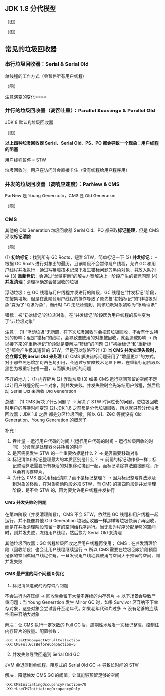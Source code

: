 ## JDK 1.8 分代模型

（图）

（图）

## 常见的垃圾回收器

### 串行垃圾回收器：Serial & Serial Old
   
单线程的工作方式（会暂停所有用户线程）

（图）

注意演变的变化====

### 并行的垃圾回收器（高吞吐量）：Parallel Scavenge & Parallel Old

JDK 8 默认的垃圾回收器

（图）

**以上四种垃圾回收器 Serial、Serial Old、PS、PO 都会导致一个现象：用户线程的阻塞**

用户线程暂停 = STW

垃圾回收时，用户在访问时会直接卡住（没有线程给用户程序用）

### 并发的垃圾回收器（高响应速度）：ParNew & CMS

ParNew 是 Young Generatoin，CMS 是 Old Generation

（图）

### CMS

其他的 Old Generation 垃圾回收器 Serial Old、PO 都采取**标记整理**，但是 CMS 采取**标记清除**

（图）

(1) **初始标记**：找到所有 GC Roots，短暂 STW，简单标记一下
(2) **并发标记**：
    - 根据 GC Roots 进行对象图的遍历，且该阶段不会暂停用户线程，允许 GC 和用户线程并发执行
    - 通过写屏障技术记录下发生错标问题的黑色对象，并放入队列中
(3) **重新标记**：会通过“增量更新”的解决方案解决上一阶段产生的错标问题
(4) **并发清理**：清理掉确定会被回收的垃圾

浮动垃圾：在 GC 线程与用户线程并发进行的阶段，GC 线程在“并发标记”阶段，在搜集垃圾，但是在此阶段用户线程的操作导致了原先被“初始标记”的“非垃圾对象”变为了“垃圾对象”，而此时 GC 无法检测到，则该垃圾对象被称为“浮动垃圾”

错标：被“初始标记”的垃圾对象，在“并发标记”阶段因为用户线程的影响变为了“非垃圾对象”

注意：
(1) “浮动垃圾”无所谓，在下次垃圾回收时会把该垃圾回收，不会有什么特别的影响；但是“错标”的线程，会导致要使用的对象被回收，就会造成影响
-> 所以接下来的“重新标记”阶段就是要解决“错标”的问题
(2) “初始标记”和“重新标记”都会产生极其短暂的 STW，但是可以忽略不计
(3) **当 CMS 并发处理失败时，会立即切换 Serial Old 来处理**
(4) CMS 解决错标问题采用了“增量更新”的方式。对于那些黑色增加对白色的引用，会通过写屏障技术记录下来，在重新标记阶段以黑色为根重新扫描一遍，从而解决错标的问题

不好的地方：
(1) 内存碎片
(2) 浮动垃圾
(3) 如果 CMS 运行期间预留的空间不足以让用户线程分配一个对象，则并发失败。并发失败时会先冻结用户线程，然后启动 Serial Old 来回收 Old Generation

总结：
(1) CMS 解决了什么问题？
-> 解决了 STW 时间过长的问题，使垃圾回收时用户的等待时间变短
(2) JDK 1.8 之前都是分代垃圾回收，所以就只有分代垃圾回收器；JDK 1.8 之后 都是分区垃圾回收，所以 G1、ZGC 等就没有 Old Generation、Young Generation 的概念了

补充：
1. 吞吐量 = 运行用户代码的时间 / (运行用户代码的时间 + 运行垃圾回收的时间）
   分母就是处理器总共耗费的时间
2. 是否需要发生 STW 的一个重要依据是什么？
-> 是否需要移动对象
3. 标记清除和标记整理最大的本质区别是什么？
-> 前面的标记动作都一样；标记整理算法需要所有存活的对象移动挨到一起，而标记清除算法直接删除，所以会有内存碎片。
4. 为什么 CMS 要采用标记清除？而不是标记整理？
-> 因为标记整理算法涉及到对象的移动，在对象移动阶段必须 STW，而 CMS 的第四阶段是并发清理阶段，是不会 STW 的，因为要允许用户线程并发执行

#### CMS 并发失败的问题

在第四阶段（并发清理阶段），CMS 不会 STW，依然是 GC 线程和用户线程一起运行，并不能像其他 Old Generation 垃圾回收器一样那样等垃圾快满了再回收，而是在并发清理阶段预留一定的空间给程序运行。当无法为程序分配足够的空间时，则并发失败，冻结用户线程，然后换为 Serial Old 来清理

其他垃圾回收器：GC 线程垃圾回收之后用户线程再使用；
CMS：在并发清理阶段（回收阶段）也会让用户线程继续运行 -> 所以 CMS 需要在垃圾回收阶段预留足够的空间供用户线程使用，一旦发现用户线程要使用的空间大于预留的空间，则并发失败

#### CMS 最严重的两个问题 & 优化

1. 标记清除造成的内存碎片问题

不会进行内存压缩
-> 回收后会留下大量不连续的内存碎片
-> 以下场景会导致严重问题：当 Young Generation 发生 Minor GC 时，如果 Survivor 区容纳不下幸存对象，这些对象会尝试晋升至老年代。如果老年代碎片过多 -> 没有足够的连续空间来容纳大对象

解决：让 CMS 执行一定次数的 Full GC 后，周期性地触发一次标记整理，控制住内存碎片的数量。配置参数：
```
-XX:+UseCMSCompactAtFullCollection
-XX:CMSFullGCsBeforeCompaction=5
```

2. 并发失败导致回退到 Serial Old GC

JVM 会退回到单线程、阻塞式的 Serial Old GC -> 导致长时间的 STW

解决：降低触发 CMS GC 的阈值，让其能够预留足够的空间

```
-XX:CMSInitiatingOccupancyFraction=70
-XX:+UseCMSInitiatingOccupancyOnly
```